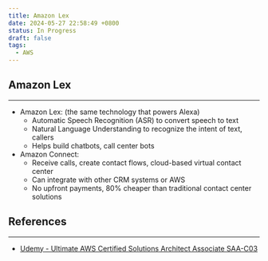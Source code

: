 ```yaml
---
title: Amazon Lex
date: 2024-05-27 22:58:49 +0800
status: In Progress
draft: false
tags:
  - AWS
---
```

## Amazon Lex
---
- Amazon Lex: (the same technology that powers Alexa)
	- Automatic Speech Recognition (ASR) to convert speech to text
	- Natural Language Understanding to recognize the intent of text, callers
	- Helps build chatbots, call center bots
- Amazon Connect:
	- Receive calls, create contact flows, cloud-based virtual contact center
	- Can integrate with other CRM systems or AWS
	- No upfront payments, 80% cheaper than traditional contact center solutions

## References
---
- [Udemy - Ultimate AWS Certified Solutions Architect Associate SAA-C03](https://www.udemy.com/course/aws-certified-solutions-architect-associate-saa-c03)
